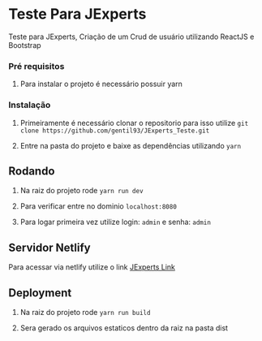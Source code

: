 # Teste Para JExperts

Teste para JExperts, Criação de um Crud de usuário utilizando ReactJS e Bootstrap

### Pré requisitos

1. Para instalar o projeto é necessário possuir yarn

### Instalação

1. Primeiramente é necessário clonar o repositorio para isso utilize `git clone https://github.com/gentil93/JExperts_Teste.git`

2. Entre na pasta do projeto e baixe as dependências utilizando `yarn`

## Rodando

1. Na raiz do projeto rode `yarn run dev`

2. Para verificar entre no dominio `localhost:8080`

3. Para logar primeira vez utilize login: `admin` e senha: `admin`

## Servidor Netlify

Para acessar via netlify utilize o link <a href='https://testejexperts.netlify.com/#/'>JExperts Link</a>

## Deployment

1. Na raiz do projeto rode `yarn run build`

2. Sera gerado os arquivos estaticos dentro da raiz na pasta dist
